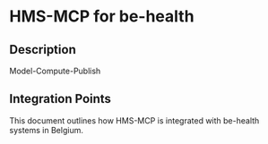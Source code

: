 # HMS-MCP for be-health

## Description

Model-Compute-Publish

## Integration Points

This document outlines how HMS-MCP is integrated with be-health systems in Belgium.

